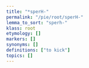 ```yaml
---
title: "*sperH-"
permalink: "/pie/root/sperH-"
lemma_to_sort: "sperh-"
klass: root
etymology: []
markers: []
synonyms: []
definitions: ["to kick"]
topics: []
---
```

